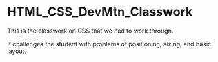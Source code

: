 # HTML_CSS_DevMtn_Classwork

This is the classwork on CSS that we had to work through.

It challenges the student with problems of positioning, sizing, and basic layout.
